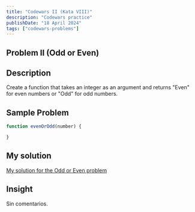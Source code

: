 ```yaml
---
title: "Codewars II (Kata VIII)"
description: "Codewars practice"
publishDate: "18 April 2024"
tags: ["codewars-problems"]
---
```


## Problem II (Odd or Even)
## Description
Create a function that takes an integer as an argument and returns "Even" for even numbers or "Odd" for odd numbers.
## Sample Problem
```js
function evenOrOdd(number) {

}
```
## My solution
[My solution for the Odd or Even problem](https://github.com/Blisse1/codewars/blob/main/kata-VIII/odd-even.js)
## Insight
Sin comentarios.

